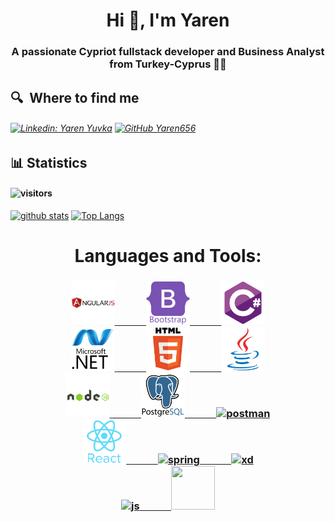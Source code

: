 <h1 align="center">Hi 👋, I'm Yaren</h1>
<h3 align="center">A passionate Cypriot fullstack developer and Business Analyst from Turkey-Cyprus 👩🏼 </h3>




## 🔍  Where to find me
###### [![Linkedin: Yaren Yuvka](https://img.shields.io/badge/-LinkedIn-blue?style=flat-square&logo=Linkedin&logoColor=white&link=https://www.linkedin.com/in/yarenyuvka//)](https://www.linkedin.com/in/yarenyuvka/) [![GitHub Yaren656](https://img.shields.io/github/followers/yaren656?label=follow&style=social)](https://github.com/Yaren656) 

## 📊 Statistics
#### ![visitors](https://visitor-badge.laobi.icu/badge?page_id=yaren656)
[![github stats](https://github-readme-stats.vercel.app/api?username=Yaren656&&show_icons=true&theme=synthwave)](https://github.com/Yaren656/github-readme-stats)
[![Top Langs](https://github-readme-stats.vercel.app/api/top-langs/?username=Yaren656show_icons=true&theme=synthwave&layout=compact)](https://github.com/Yaren656/github-readme-stats)

<h1 align="center">Languages and Tools:</h1><h3>
<p align="center"><a href="https://angular.io" target="_blank"> <img src="https://raw.githubusercontent.com/devicons/devicon/master/icons/angularjs/angularjs-original-wordmark.svg" alt="angularjs" width="70" height="70"/> </a> <a href="https://getbootstrap.com" target="_blank"> &nbsp; &nbsp; &nbsp; &nbsp; &nbsp; &nbsp; <img src="https://raw.githubusercontent.com/devicons/devicon/master/icons/bootstrap/bootstrap-plain-wordmark.svg" alt="bootstrap" width="70" height="70"/> </a>  <a href="https://www.w3schools.com/cs/" target="_blank"> &nbsp; &nbsp; &nbsp; &nbsp; &nbsp; &nbsp; <img src="https://raw.githubusercontent.com/devicons/devicon/master/icons/csharp/csharp-original.svg" alt="csharp" width="70" height="70"/> </a><a href="https://dotnet.microsoft.com/" target="_blank"> <br/> <img src="https://raw.githubusercontent.com/devicons/devicon/master/icons/dot-net/dot-net-original-wordmark.svg" alt="dotnet" width="70" height="70"/> </a><a href="https://www.w3.org/html/" target="_blank"> &nbsp; &nbsp; &nbsp; &nbsp; &nbsp; &nbsp; <img src="https://raw.githubusercontent.com/devicons/devicon/master/icons/html5/html5-original-wordmark.svg" alt="html5" width="70" height="70"/> 
</a><a href="https://www.java.com" target="_blank"> &nbsp; &nbsp; &nbsp; &nbsp; &nbsp; &nbsp; <img src="https://raw.githubusercontent.com/devicons/devicon/master/icons/java/java-original.svg" alt="java" width="70" height="70"/> </a><a href="https://nodejs.org" target="_blank"> <br/> <img src="https://raw.githubusercontent.com/devicons/devicon/master/icons/nodejs/nodejs-original-wordmark.svg" alt="nodejs" width="70" height="70"/> </a><a href="https://www.postgresql.org" target="_blank"> &nbsp; &nbsp; &nbsp; &nbsp; &nbsp; &nbsp; <img src="https://raw.githubusercontent.com/devicons/devicon/master/icons/postgresql/postgresql-original-wordmark.svg" alt="postgresql" width="70" height="70"/> </a><a href="https://postman.com" target="_blank"> &nbsp; &nbsp; &nbsp; &nbsp; &nbsp; &nbsp; <img src="https://www.vectorlogo.zone/logos/getpostman/getpostman-icon.svg" alt="postman" width="70" height="70"/> </a><a href="https://reactjs.org/" target="_blank"> <br/> <img src="https://raw.githubusercontent.com/devicons/devicon/master/icons/react/react-original-wordmark.svg" alt="react" width="70" height="70"/> </a><a href="https://spring.io/" target="_blank"> &nbsp; &nbsp; &nbsp; &nbsp; &nbsp; &nbsp; <img src="https://www.vectorlogo.zone/logos/springio/springio-icon.svg" alt="spring" width="70" height="70"/> </a><a href="https://www.adobe.com/products/xd.html" target="_blank"> &nbsp; &nbsp; &nbsp; &nbsp; &nbsp; &nbsp; <img src="https://cdn.worldvectorlogo.com/logos/adobe-xd.svg" alt="xd" width="70" height="70"/> <br> <img src="https://cdn.jsdelivr.net/gh/devicons/devicon/icons/javascript/javascript-original.svg" alt="js" width="70" height="70" </a><a href="https://www.vectorlogo.zone" target="_blank"> &nbsp; &nbsp; &nbsp; &nbsp; &nbsp; &nbsp; <img src="https://www.vectorlogo.zone/logos/python/python-vertical.svg" width="70" height="70" /> </a> </br> </p></h3>










